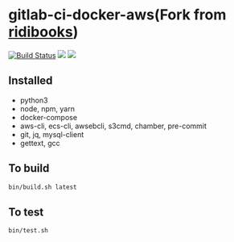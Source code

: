 # gitlab-ci-docker-aws(Fork from [ridibooks](ridibooks-docker/gitlab-ci-docker-aws))
[![Build Status](https://travis-ci.org/velugabrewery/gitlab-ci-docker-aws.svg?branch=master)](https://travis-ci.org/ridibooks-docker/gitlab-ci-docker-aws)
[![](https://images.microbadger.com/badges/version/velugabrewery/gitlab-ci-docker-aws.svg)](https://microbadger.com/images/ridibooks/gitlab-ci-docker-aws "Get your own image badge on microbadger.com")
[![](https://images.microbadger.com/badges/image/velugabrewery/gitlab-ci-docker-aws.svg)](https://microbadger.com/images/ridibooks/gitlab-ci-docker-aws "Get your own image badge on microbadger.com")

## Installed
- python3
- node, npm, yarn
- docker-compose
- aws-cli, ecs-cli, awsebcli, s3cmd, chamber, pre-commit
- git, jq, mysql-client
- gettext, gcc

## To build
```bash
bin/build.sh latest
```

## To test
```bash
bin/test.sh
```